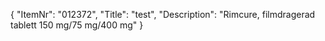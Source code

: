 {
  "ItemNr": "012372",
  "Title": "test",
  "Description": "Rimcure, filmdragerad tablett 150 mg/75 mg/400 mg"
}